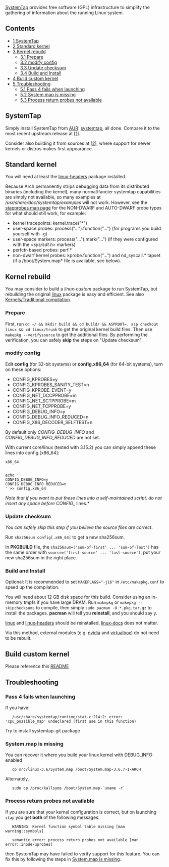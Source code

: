 [SystemTap](http://sourceware.org/systemtap/) provides free software (GPL) infrastructure to simplify the gathering of information about the running Linux system.

## Contents

*   [1 SystemTap](#SystemTap)
*   [2 Standard kernel](#Standard_kernel)
*   [3 Kernel rebuild](#Kernel_rebuild)
    *   [3.1 Prepare](#Prepare)
    *   [3.2 modify config](#modify_config)
    *   [3.3 Update checksum](#Update_checksum)
    *   [3.4 Build and Install](#Build_and_Install)
*   [4 Build custom kernel](#Build_custom_kernel)
*   [5 Troubleshooting](#Troubleshooting)
    *   [5.1 Pass 4 fails when launching](#Pass_4_fails_when_launching)
    *   [5.2 System.map is missing](#System.map_is_missing)
    *   [5.3 Process return probes not available](#Process_return_probes_not_available)

## SystemTap

Simply install SystemTap from [AUR](/index.php/AUR "AUR"): [systemtap](https://www.archlinux.org/packages/?name=systemtap), all done. Compare it to the most recent upstream release at [[1]](https://sourceware.org/systemtap/wiki/SystemTapReleases).

Consider also building it from sources at [[2]](https://sourceware.org/git/?p=systemtap.git;a=summary), where support for newer kernels or distros makes first appearance.

## Standard kernel

You will need at least the [linux-headers](https://www.archlinux.org/packages/?name=linux-headers) package installed.

Because Arch permanently strips debugging data from its distributed binaries (including the kernel), many normal/fancier systemtap capabilities are simply not available, so many examples at */usr/share/doc/systemtap/examples* will not work. However, see the [stapprobes man page](https://sourceware.org/systemtap/man/stapprobes.3stap.html) for the NON-DWARF and AUTO-DWARF probe types for what should still work, for example:

*   kernel tracepoints: kernel.trace("*")
*   user-space probes: process("...").function("...") (for programs you build yourself with -g)
*   user-space markers: process("...").mark("...") (if they were configured with the *<sys/sdt.h>* markers)
*   perfctr-based probes: perf.*
*   non-dwarf kernel probes: kprobe.function("...") and nd_syscall.* tapset (if a /boot/System.map* file is available, see below).

## Kernel rebuild

You may consider to build a *linux-custom* package to run SystemTap, but rebuilding the original [linux](https://www.archlinux.org/packages/?name=linux) package is easy and efficient. See also [Kernels/Traditional compilation](/index.php/Kernels/Traditional_compilation "Kernels/Traditional compilation").

### Prepare

First, run `cd ~/ && mkdir build && cd build/ && ASPROOT=. asp checkout linux && cd linux/trunk` to get the original kernel build files. Then use `makepkg --verifysource` to get the additional files. By performing the verification, you can safely **skip** the steps on "Update checksum".

### modify config

Edit **config** (for 32-bit systems) or **config.x86_64** (for 64-bit systems), turn on these options:

*   CONFIG_KPROBES=y
*   CONFIG_KPROBES_SANITY_TEST=n
*   CONFIG_KPROBE_EVENT=y
*   CONFIG_NET_DCCPPROBE=m
*   CONFIG_NET_SCTPPROBE=m
*   CONFIG_NET_TCPPROBE=y
*   CONFIG_DEBUG_INFO=y
*   CONFIG_DEBUG_INFO_REDUCED=n
*   CONFIG_X86_DECODER_SELFTEST=n

By default only *CONFIG_DEBUG_INFO* and *CONFIG_DEBUG_INFO_REDUCED* are not set.

With current core/linux (tested with 3.15.2) you can simply append these lines into config.[x86_64]:

 `x86_64` 
```

echo '
CONFIG_DEBUG_INFO=y
CONFIG_DEBUG_INFO_REDUCED=n
' >> config.x86_64

```

*Note that if you want to put these lines into a self-maintained script, do not insert any space before CONFIG_* lines.*

### Update checksum

*You can safely skip this step if you believe the source files are correct*.

Run `sha256sum config[.x86_64]` to get a new sha256sum.

In **PKGBUILD** file, the `sha256sum=('sum-of-first' ... 'sum-of-last')` has the same order with `source=('first-source' ... 'last-source')`, put your new sha256sum in the right place.

### Build and Install

Optional: It is recommended to set `MAKEFLAGS="-j16"` in `/etc/makepkg.conf` to speed up the compilation.

You will need about 12 GB disk space for this build. Consider using an in-memory tmpfs if you have large DRAM. Run `makepkg` or `makepkg --skipchecksums` to compile, then simply `sudo pacman -U *.pkg.tar.gz` to install the packages. **pacman** will tell you **reinstall**, and you should say y.

[linux](https://www.archlinux.org/packages/?name=linux) and [linux-headers](https://www.archlinux.org/packages/?name=linux-headers) should be reinstalled, [linux-docs](https://www.archlinux.org/packages/?name=linux-docs) does not matter.

Via this method, external modules (e.g. [nvidia](https://www.archlinux.org/packages/?name=nvidia) and [virtualbox](https://www.archlinux.org/packages/?name=virtualbox)) do not need to be rebuilt.

## Build custom kernel

Please reference this [README](http://sourceware.org/git/?p=systemtap.git;a=blob_plain;f=README;hb=HEAD)

## Troubleshooting

### Pass 4 fails when launching

If you have:

```
   /usr/share/systemtap/runtime/stat.c:214:2: error: 'cpu_possible_map' undeclared (first use in this function)

```

Try to install systemtap-git package

### System.map is missing

You can recover it where you build your linux kernel with DEBUG_INFO enabled

```
   cp src/linux-3.6/System.map /boot/System.map-3.6.7-1-ARCH

```

Alternately,

```
   sudo cp /proc/kallsyms /boot/System.map-`uname -r`

```

### Process return probes not available

If you are sure that your kernel configuration is correct, but on launching `stap` you get **both** of the following messages:

```
   WARNING: Kernel function symbol table missing [man warning::symbols]

```

```
   semantic error: process return probes not available [man error::inode-uprobes]

```

then SystemTap may have failed to verify support for this feature. You can fix this by following the steps in [System.map is missing](#System.map_is_missing).